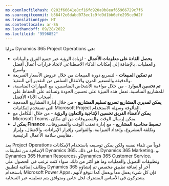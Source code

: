 ```yaml
---
ms.openlocfilehash: 0202f66641e8cf16fd920a9b8eaf65966729c7f6
ms.sourcegitcommit: b364f2e6dabd073ec1c9fd9d1bb6efe295ce9d2f
ms.translationtype: HT
ms.contentlocale: ar-SA
ms.lasthandoff: 09/28/2022
ms.locfileid: "9596852"
---
```


مزايا Dynamics 365 Project Operations هي:

- **يحصل القادة على معلومات الأعمال** - لزيادة الرؤية عبر جميع الفرق والبيانات والعمليات، بالإضافة إلى إمكانات الذكاء الاصطناعي لاتخاذ قرارات أعمال أفضل وأسرع.
- **تم تمكين المبيعات** - لتسريع دورة المبيعات من خلال عروض الأسعار السريعة والدقيقة والتسعير المرن والانتقال السلس من التقدير إلى التنفيذ.
- **تم تحسين الموارد** - من خلال مواءمة الأشخاص المناسبين، مع المهارات المناسبة، للمشاريع المناسبة. تعمل هذه الميزة على تحسين الجودة وتساعد على الحفاظ على أصحاب الأداء الأفضل.
- **يمكن لمديري المشاريع تسريع تسليم المشاريع** - من خلال إدارة المشاريع المدمجة التي تستخدم إمكانيات Microsoft Project المألوفة وسهلة الاستخدام.
- **يمكن لأعضاء الفريق تحسين الإنتاجية والتعاون والرؤية** - من خلال التكامل مع Microsoft Teams، يمكن إرسال الوقت والمصروفات من أي مكان.
- **يمكن لـ Finance تبسيط محاسبة المشاريع** - مع إدارة تعقب الوقت والمصروقات، وتكلفة المشروع، وإعداد الميزانية، والفواتير، وإقرار الإيرادات، والامتثال، وإبراز مقاييس سلامة الأعمال الرئيسية.


يعد Project Operations قوياً من تلقاء نفسه ولكن يمكن توسيعه باستخدام الإمكانات الإضافية من تطبيقات Dynamics 365، بما في ذلك Dynamics 365 Marketing، و، Dynamics 365 Human Resources، وDynamics 365 Customer Service، وتطبيقات التمويل والعمليات وما هو أكثر من ذلك. سواء كنت ترغب في الحصول على وظائف إضافية لتطبيق Dynamics 365 آخر أو إضافة تطبيق مخصص تم إنشاؤه باستخدام Microsoft Power Apps، فإن كل شيء يعمل معاً ويعمل كما تتوقع لأنهم يشتركون في الأساس المشترك لحل خاص ومتوافق يتم تسليمه عبر السحابة.

